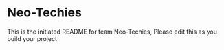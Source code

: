# Neo-Techies
This is the initiated README for team Neo-Techies, Please edit this as you build your project
